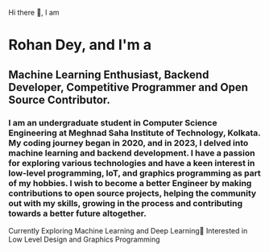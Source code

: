Hi there 👋, I am
# Rohan Dey, and I'm a
## Machine Learning Enthusiast, Backend Developer, Competitive Programmer and Open Source Contributor.

### I am an undergraduate student in Computer Science Engineering at Meghnad Saha Institute of Technology, Kolkata. My coding journey began in 2020, and in 2023, I delved into machine learning and backend development. I have a passion for exploring various technologies and have a keen interest in low-level programming, IoT, and graphics programming as part of my hobbies. I wish to become a better Engineer by making contributions to open source projects, helping the community out with my skills, growing in the process and contributing towards a better future altogether.
Currently Exploring Machine Learning and Deep Learning🤖
Interested in Low Level Design and Graphics Programming
